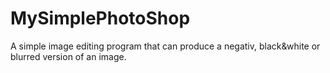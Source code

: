 # MySimplePhotoShop
A simple image editing program that can produce a negativ, black&amp;white or blurred version of an image.
